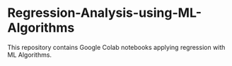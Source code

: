 # Regression-Analysis-using-ML-Algorithms
This repository contains Google Colab notebooks applying regression with ML Algorithms.
